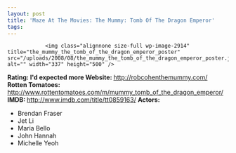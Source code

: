 ```yaml
---
layout: post
title: 'Maze At The Movies: The Mummy: Tomb Of The Dragon Emperor'
tags:
---
```



                <img class="alignnone size-full wp-image-2914" title="the_mummy_the_tomb_of_the_dragon_emperor_poster" src="/uploads/2008/08/the_mummy_the_tomb_of_the_dragon_emperor_poster.jpg" alt="" width="337" height="500" />
<p><strong>Rating: I'd expected more
Website: </strong><a href="http://robcohenthemummy.com/"><a href="http://robcohenthemummy.com/">http://robcohenthemummy.com/</a></a>
<strong>Rotten Tomatoes: </strong><a href="http://www.rottentomatoes.com/m/mummy_tomb_of_the_dragon_emperor/"><a href="http://www.rottentomatoes.com/m/mummy_tomb_of_the_dragon_emperor/">http://www.rottentomatoes.com/m/mummy_tomb_of_the_dragon_emperor/</a></a>
<strong>IMDB: </strong><a href="http://www.imdb.com/title/tt0859163/"><a href="http://www.imdb.com/title/tt0859163/">http://www.imdb.com/title/tt0859163/</a></a>
<strong>Actors:</strong></p>
<ul>
    <li>Brendan Fraser</li>
    <li>Jet Li</li>
    <li>Maria Bello</li>
    <li>John Hannah</li>
    <li>Michelle Yeoh</li>
</ul>
